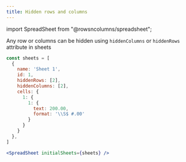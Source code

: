```yaml
---
title: Hidden rows and columns
---
```

import SpreadSheet from "@rowsncolumns/spreadsheet";

Any row or columns can be hidden using `hiddenColumns` or `hiddenRows` attribute in sheets

```jsx
const sheets = [
  {
    name: 'Sheet 1',
    id: 1,
    hiddenRows: [2],
    hiddenColumns: [2],
    cells: {
      1: {
        1: {
          text: 200.00,
          format: '\\S$ #.00'
        }
      }
    }
  },
]

<SpreadSheet initialSheets={sheets} />
```